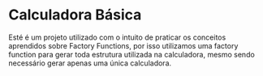 # Calculadora Básica

Esté é um projeto utilizado com o intuito de praticar os conceitos aprendidos sobre Factory Functions, por isso utilizamos uma factory function para gerar toda estrutura utilizada na calculadora, mesmo sendo necessário gerar apenas uma única calculadora.
